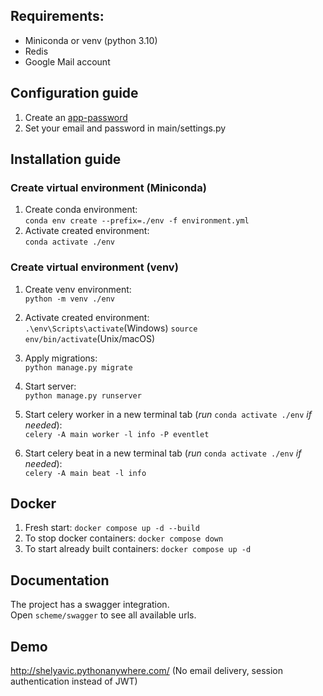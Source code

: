 ## Requirements:
- Miniconda or venv (python 3.10)
- Redis
- Google Mail account 

## Configuration guide
1. Create an [app-password](https://support.google.com/accounts/answer/185833)
2. Set your email and password in main/settings.py

## Installation guide

### Create virtual environment (Miniconda)
1. Create conda environment:  
`conda env create --prefix=./env -f environment.yml`  
2. Activate created environment:  
`conda activate ./env`  

### Create virtual environment (venv)
1. Create venv environment:  
`python -m venv ./env`  
2. Activate created environment:  
`.\env\Scripts\activate`(Windows)
`source env/bin/activate`(Unix/macOS)

3. Apply migrations:  
`python manage.py migrate`  
4. Start server:  
`python manage.py runserver`  
5. Start celery worker in a new terminal tab (_run_ `conda activate ./env` _if needed_):  
`celery -A main worker -l info -P eventlet`  
6. Start celery beat in a new terminal tab (_run_ `conda activate ./env` _if needed_):  
`celery -A main beat -l info`  

## Docker
1. Fresh start:
`docker compose up -d --build`
2. To stop docker containers:
`docker compose down`
3. To start already built containers:
`docker compose up -d`

## Documentation
The project has a swagger integration.  
Open `scheme/swagger` to see all available urls.  

## Demo
http://shelyavic.pythonanywhere.com/
(No email delivery, session authentication instead of JWT)